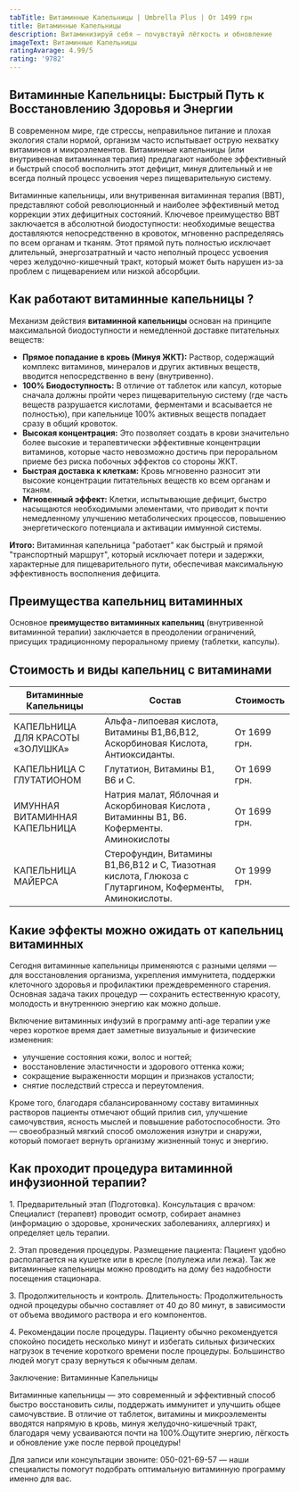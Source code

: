 ```yaml
---
tabTitle: Витаминные Капельницы | Umbrella Plus | От 1499 грн
title: Витаминные Капельницы
description: Витаминизируй себя — почувствуй лёгкость и обновление
imageText: Витаминные Капельницы
ratingAvarage: 4.99/5
rating: '9782'
---
```


## Витаминные Капельницы: Быстрый Путь к Восстановлению Здоровья и Энергии

В современном мире, где стрессы, неправильное питание и плохая экология стали нормой, организм часто испытывает острую нехватку витаминов и микроэлементов. Витаминные капельницы (или внутривенная витаминная терапия) предлагают наиболее эффективный и быстрый способ восполнить этот дефицит, минуя длительный и не всегда полный процесс усвоения через пищеварительную систему.

Витаминные капельницы, или внутривенная витаминная терапия (ВВТ), представляют собой революционный и наиболее эффективный метод коррекции этих дефицитных состояний. Ключевое преимущество ВВТ заключается в абсолютной биодоступности: необходимые вещества доставляются непосредственно в кровоток, мгновенно распределяясь по всем органам и тканям. Этот прямой путь полностью исключает длительный, энергозатратный и часто неполный процесс усвоения через желудочно-кишечный тракт, который может быть нарушен из-за проблем с пищеварением или низкой абсорбции.

## Как работают витаминные капельницы ?

Механизм действия **витаминной капельницы** основан на принципе максимальной биодоступности и немедленной доставке питательных веществ:

* **Прямое попадание в кровь (Минуя ЖКТ):** Раствор, содержащий комплекс витаминов, минералов и других активных веществ, вводится непосредственно в вену (внутривенно).
* **100% Биодоступность:** В отличие от таблеток или капсул, которые сначала должны пройти через пищеварительную систему (где часть веществ разрушается кислотами, ферментами и всасывается не полностью), при капельнице 100% активных веществ попадает сразу в общий кровоток.
* **Высокая концентрация:** Это позволяет создать в крови значительно более высокие и терапевтически эффективные концентрации витаминов, которые часто невозможно достичь при пероральном приеме без риска побочных эффектов со стороны ЖКТ.
* **Быстрая доставка к клеткам:** Кровь мгновенно разносит эти высокие концентрации питательных веществ ко всем органам и тканям.
* **Мгновенный эффект:** Клетки, испытывающие дефицит, быстро насыщаются необходимыми элементами, что приводит к почти немедленному улучшению метаболических процессов, повышению энергетического потенциала и активации иммунной системы.

**Итого:** Витаминная капельница "работает" как быстрый и прямой "транспортный маршрут", который исключает потери и задержки, характерные для пищеварительного пути, обеспечивая максимальную эффективность восполнения дефицита.

## Преимущества капельниц витаминных

Основное **преимущество витаминных капельниц** (внутривенной витаминной терапии) заключается в преодолении ограничений, присущих традиционному пероральному приему (таблетки, капсулы).

## Стоимость и виды капельниц с витаминами

| Витаминные Капельницы            | Состав                                                                                                   | Стоимость    |
| -------------------------------- | -------------------------------------------------------------------------------------------------------- | ------------ |
| КАПЕЛЬНИЦА ДЛЯ КРАСОТЫ «ЗОЛУШКА» | Альфа-липоевая кислота, Витамины В1,В6,В12, Аскорбиновая Кислота, Антиоксиданты.                         | От 1699 грн. |
| КАПЕЛЬНИЦА С ГЛУТАТИОНОМ         | Глутатион, Витамины В1, В6 и С.                                                                          | От 1699 грн. |
| ИМУННАЯ ВИТАМИННАЯ КАПЕЛЬНИЦА    | Натрия малат, Яблочная и Аскорбиновая Кислота , Витаминны В1, В6. Коферменты. Аминокислоты               | От 1699 грн. |
| КАПЕЛЬНИЦА МАЙЕРСА               | Стерофундин, Витамины В1,В6,В12 и С, Тиазотная кислота, Глюкоза с Глутаргином, Коферменты, Аминокислоты. | От 1999 грн. |

## Какие эффекты можно ожидать от капельниц витаминных

Сегодня витаминные капельницы применяются с разными целями — для восстановления организма, укрепления иммунитета, поддержки клеточного здоровья и профилактики преждевременного старения. Основная задача таких процедур — сохранить естественную красоту, молодость и внутреннюю энергию как можно дольше.

Включение витаминных инфузий в программу anti-age терапии уже через короткое время дает заметные визуальные и физические изменения:

* улучшение состояния кожи, волос и ногтей;
* восстановление эластичности и здорового оттенка кожи;
* сокращение выраженности морщин и признаков усталости;
* снятие последствий стресса и переутомления.

Кроме того, благодаря сбалансированному составу витаминных растворов пациенты отмечают общий прилив сил, улучшение самочувствия, ясность мыслей и повышение работоспособности. Это — своеобразный мягкий способ омоложения изнутри и снаружи, который помогает вернуть организму жизненный тонус и энергию.

## Как проходит процедура витаминной инфузионной терапии?

1\. Предварительный этап (Подготовка). Консультация с врачом: Специалист (терапевт) проводит осмотр, собирает анамнез (информацию о здоровье, хронических заболеваниях, аллергиях) и определяет цель терапии.

2\. Этап проведения процедуры. Размещение пациента: Пациент удобно располагается на кушетке или в кресле (полулежа или лежа). Так же витаминные капельницы можно проводить на дому без надобности посещения стационара.

3\. Продолжительность и контроль. Длительность: Продолжительность одной процедуры обычно составляет от 40 до 80 минут, в зависимости от объема вводимого раствора и его компонентов.

4\. Рекомендации после процедуры. Пациенту обычно рекомендуется спокойно посидеть несколько минут и избегать сильных физических нагрузок в течение короткого времени после процедуры. Большинство людей могут сразу вернуться к обычным делам.

Заключение: Витаминные Капельницы

Витаминные капельницы — это современный и эффективный способ быстро восстановить силы, поддержать иммунитет и улучшить общее самочувствие. В отличие от таблеток, витамины и микроэлементы вводятся напрямую в кровь, минуя желудочно-кишечный тракт, благодаря чему усваиваются почти на 100%.Ощутите энергию, лёгкость и обновление уже после первой процедуры!

Для записи или консультации звоните: 050-021-69-57 — наши специалисты помогут подобрать оптимальную витаминную программу именно для вас.
